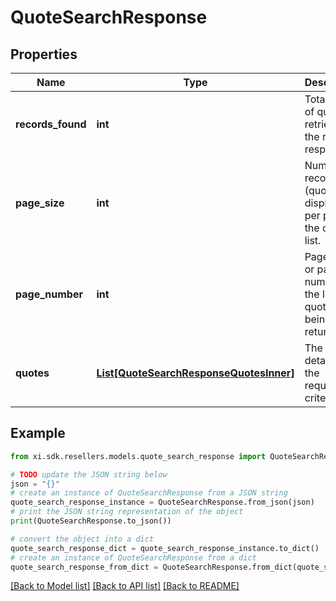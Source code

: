 # QuoteSearchResponse


## Properties

Name | Type | Description | Notes
------------ | ------------- | ------------- | -------------
**records_found** | **int** | Total count of quotes retrieved in the request response. | [optional] 
**page_size** | **int** | Number of records (quotes) displayed per page in the quote list. | [optional] 
**page_number** | **int** | Page index or page number for the list of quotes being returned. | [optional] 
**quotes** | [**List[QuoteSearchResponseQuotesInner]**](QuoteSearchResponseQuotesInner.md) | The quote details for the requested criteria. | [optional] 

## Example

```python
from xi.sdk.resellers.models.quote_search_response import QuoteSearchResponse

# TODO update the JSON string below
json = "{}"
# create an instance of QuoteSearchResponse from a JSON string
quote_search_response_instance = QuoteSearchResponse.from_json(json)
# print the JSON string representation of the object
print(QuoteSearchResponse.to_json())

# convert the object into a dict
quote_search_response_dict = quote_search_response_instance.to_dict()
# create an instance of QuoteSearchResponse from a dict
quote_search_response_from_dict = QuoteSearchResponse.from_dict(quote_search_response_dict)
```
[[Back to Model list]](../README.md#documentation-for-models) [[Back to API list]](../README.md#documentation-for-api-endpoints) [[Back to README]](../README.md)


